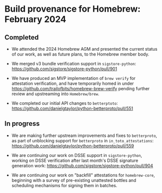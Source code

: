 # Build provenance for Homebrew: February 2024

## Completed

* We attended the 2024 Homebrew AGM and presented the current status of our
  work, as well as future plans, to the Homebrew member body.

* We merged v3 bundle verification support in `sigstore-python`:
  <https://github.com/sigstore/sigstore-python/pull/901>

* We have produced an MVP implementation of `brew verify` for attestation
  verification, and have temporarily homed in under
  <https://github.com/trailofbits/homebrew-brew-verify> pending further review
  and upstreaming into `Homebrew/brew`.

* We completed our initial API changes to `betterptoto`:
  <https://github.com/danielgtaylor/python-betterproto/pull/551>

## In progress

* We are making further upstream improvements and fixes to `betterproto`, as part
  of unblocking support for `betterproto` in `in_toto_attestations`:
  <https://github.com/danielgtaylor/python-betterproto/pull/559>

* We are continuing our work on DSSE support in `sigstore-python`, working
  on DSSE verification after last month's DSSE signature generation work:
  <https://github.com/sigstore/sigstore-python/pull/904>

* We are continuing our work on "backfill" attestations for `homebrew-core`,
  beginning with a survey of pre-existing unattested bottles and scheduling
  mechanisms for signing them in batches.
